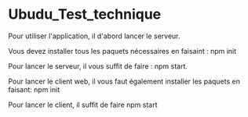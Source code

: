 # Ubudu_Test_technique

Pour utiliser l'application, il d'abord lancer le serveur. 

Vous devez installer tous les paquets nécessaires en faisaint : npm init

Pour lancer le serveur, il vous suffit de faire : npm start. 


Pour lancer le client web, il vous faut également installer les paquets en faisant: npm init

Pour lancer le client, il suffit de faire npm start
